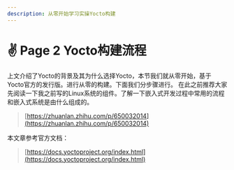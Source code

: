 ```yaml
---
description: 从零开始学习实操Yocto构建
---
```


# ✌ Page 2 Yocto构建流程

上文介绍了Yocto的背景及其为什么选择Yocto，本节我们就从零开始，基于Yocto官方的发行版。进行从零的构建。下面我们分步骤进行。 在此之前推荐大家先阅读一下我之前写的Linux系统的组件。了解一下嵌入式开发过程中常用的流程和嵌入式系统是由什么组成的。

> [https://zhuanlan.zhihu.com/p/650032014](https://zhuanlan.zhihu.com/p/650032014)

本文章参考官方文档：

> [https://docs.yoctoproject.org/index.html](https://docs.yoctoproject.org/index.html)

